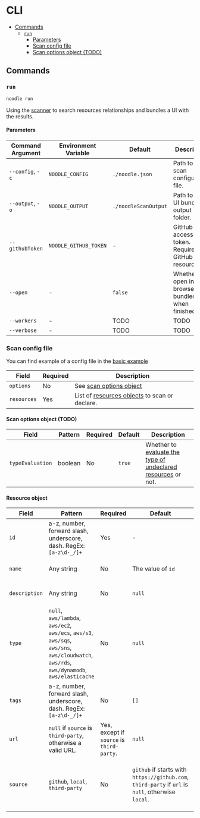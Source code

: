 # CLI

- [Commands](#commands)
  - [`run`](#run)
    - [Parameters](#parameters)
    - [Scan config file](#scan-config-file)
    - [Scan options object (TODO)](#scan-options-object-todo)

## Commands

### `run`

```bash
noodle run
```

Using the [scanner](../scanner) to search resources relationships and bundles a UI with the results.

#### Parameters

| Command Argument | Environment Variable | Default | Description |
|-|-|-|-|
| `--config`, `-c` | `NOODLE_CONFIG` | `./noodle.json` | Path to the scan configuration file. |
| `--output`, `-o` | `NOODLE_OUTPUT` | `./noodleScanOutput` | Path to the UI bundle output folder. |
| `--githubToken` | `NOODLE_GITHUB_TOKEN` | - | GitHub access token. Required for GitHub resources. |
| `--open` | - | `false` | Whether to open in the browser the bundled UI when finished. |
| `--workers` | - | TODO | TODO |
| `--verbose` | - | TODO | TODO |

### Scan config file

You can find example of a config file in the [basic example](../../examples/basic/noodle.json)

| Field | Required | Description |
|-|-|-|
| `options` | No | See [scan options object](#scan-options-object-todo) |
| `resources` | Yes | List of [resources objects](#resource-object) to scan or declare. |

#### Scan options object (TODO)

| Field | Pattern | Required | Default | Description |
|-|-|-|-|-|
| `typeEvaluation` | boolean | No | `true` | Whether to [evaluate the type of undeclared resources](../scanner/README.md#type-evaluation-of-undeclared-resources-todo) or not. |

#### Resource object

| Field | Pattern | Required | Default | Description |
|-|-|-|-|-|
| `id` | a-z, number, forward slash, underscore, dash. RegEx: `[a-z\d-_/]+` | Yes | - | Identifier of the resource. |
| `name` | Any string | No | The value of `id` | The name of the resource. |
| `description` | Any string | No | `null` | Description of the resource. |
| `type` | `null`, `aws/lambda`, `aws/ec2`, `aws/ecs`, `aws/s3`, `aws/sqs`, `aws/sns`, `aws/cloudwatch`, `aws/rds`, `aws/dynamodb`, `aws/elasticache` | No | `null` | The type of the resource is deployed on |
| `tags` | a-z, number, forward slash, underscore, dash. RegEx: `[a-z\d-_/]+` | No | `[]` | Tags of the resource. For the UI view and filtering. |
| `url` | `null` if `source` is `third-party`, otherwise a valid URL. | Yes, except if `source` is `third-party`. | `null` | The URL of the source to scan. |
| `source` | `github`, `local`, `third-party` | No | `github` if starts with `https://github.com`, `third-party` if `url` is `null`, otherwise `local`. | The type of the source to scan. `third-party` sources won't get scanned. |
